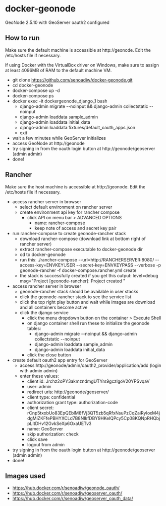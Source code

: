 # docker-geonode

GeoNode 2.5.10 with GeoServer oauth2 configured

## How to run

Make sure the default machine is accessible at http://geonode. Edit the /etc/hosts file if necessary.

If using Docker with the VirtualBox driver on Windows, make sure to assign at least 4096MB of RAM to the default machine VM.

* git clone https://github.com/senoadiw/docker-geonode.git
* cd docker-geonode
* docker-compose up -d
* docker-compose ps
* docker exec -it dockergeonode_django_1 bash
    * django-admin migrate --noinput && django-admin collectstatic --noinput
    * django-admin loaddata sample_admin
    * django-admin loaddata initial_data
    * django-admin loaddata fixtures/default_oauth_apps.json
    * exit
* wait a few minutes while GeoServer initializes
* access GeoNode at http://geonode
* try signing in from the oauth login button at http://geonode/geoserver (admin admin)
* done!

## Rancher

Make sure the host machine is accessible at http://geonode. Edit the /etc/hosts file if necessary.

* access rancher server in browser
    * select default environment on rancher server
    * create environment api key for rancher compose
        * click API on menu bar > ADVANCED OPTIONS
            * name: rancher-compose
            * keep note of access and secret key pair
* run rancher-compose to create geonode-rancher stack
    * download rancher-compose (download link at bottom right of rancher server)
    * extract rancher-compose executable to docker-geonode dir
    * cd to docker-geonode
    * run this: ./rancher-compose --url=http://RANCHERSERVER:8080/ --access-key=ENVKEYUSER --secret-key=ENVKEYPASS --verbose -p geonode-rancher -f docker-compose.rancher.yml create
    * the stack is successfully created if you get this output: level=debug msg="Project [geonode-rancher]: Project created "
* access rancher server in browser
    * geonode-rancher stack should be available in user stacks
    * click the geonode-rancher stack to see the service list
    * click the top right play button and wait while images are download and all containers become active
    * click the django service
        * click the menu dropdown button on the container > Execute Shell
        * on django container shell run these to initialize the geonode tables:
            * django-admin migrate --noinput && django-admin collectstatic --noinput
            * django-admin loaddata sample_admin
            * django-admin loaddata initial_data
        * click the close button
* create default oauth2 app entry for GeoServer
    * access http://geonode/admin/oauth2_provider/application/add (login with admin admin)
    * enter these values:
        * client id: Jrchz2oPY3akmzndmgUTYrs9gczlgoV20YPSvqaV
        * user: admin
        * redirect uris: http://geonode/geoserver/
        * client type: confidential
        * authorization grant type: authorization-code
        * client secret: rCnp5txobUo83EpQEblM8fVj3QT5zb5qRfxNsuPzCqZaiRyIoxM4jdgMiZKFfePBHYXCLd7B8NlkfDBY9HKeIQPcy5Cp08KQNpRHQbjpLItDHv12GvkSeXp6OxaUETv3
        * name: GeoServer
        * skip authorization: check
        * click save
        * logout from admin
* try signing in from the oauth login button at http://geonode/geoserver (admin admin)
* done!

## Images used

* https://hub.docker.com/r/senoadiw/geonode_oauth/
* https://hub.docker.com/r/senoadiw/geoserver_oauth/
* https://hub.docker.com/r/senoadiw/geoserver_oauth_data/
